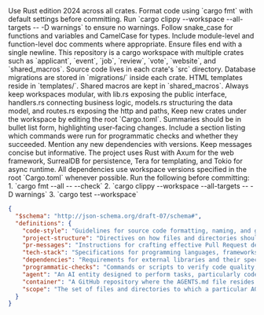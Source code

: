 <agent-spec>
  <code-style>
    Use Rust edition 2024 across all crates. Format code using `cargo fmt` with default settings before committing. Run `cargo clippy --workspace --all-targets -- -D warnings` to ensure no warnings. Follow snake_case for functions and variables and CamelCase for types. Include module-level and function-level doc comments where appropriate. Ensure files end with a single newline.
  </code-style>
  <project-structure>
    This repository is a cargo workspace with multiple crates such as `applicant`, `event`, `job`, `review`, `vote`, `website`, and `shared_macros`. Source code lives in each crate's `src` directory. Database migrations are stored in `migrations/` inside each crate. HTML templates reside in `templates/`. Shared macros are kept in `shared_macros`. Always keep workspaces modular, with lib.rs exposing the public interface, handlers.rs connecting business logic, models.rs structuring the data model, and routes.rs exposing the http and paths, Keep new crates under the workspace by editing the root `Cargo.toml`.
  </project-structure>
  <pr-messages>
    Summaries should be in bullet list form, highlighting user-facing changes. Include a section listing which commands were run for programmatic checks and whether they succeeded. Mention any new dependencies with versions. Keep messages concise but informative.
  </pr-messages>
  <tech-stack>
    The project uses Rust with Axum for the web framework, SurrealDB for persistence, Tera for templating, and Tokio for async runtime. All dependencies use workspace versions specified in the root `Cargo.toml` whenever possible.
  </tech-stack>
  <programmatic-checks>
    Run the following before committing:
    1. `cargo fmt --all -- --check`
    2. `cargo clippy --workspace --all-targets -- -D warnings`
    3. `cargo test --workspace`
  </programmatic-checks>
</agent-spec>

```json
{
  "$schema": "http://json-schema.org/draft-07/schema#",
  "definitions": {
    "code-style": "Guidelines for source code formatting, naming, and general appearance.",
    "project-structure": "Directives on how files and directories should be organized.",
    "pr-messages": "Instructions for crafting effective Pull Request descriptions.",
    "tech-stack": "Specifications for programming languages, frameworks, and tools.",
    "dependencies": "Requirements for external libraries and their specific versions.",
    "programmatic-checks": "Commands or scripts to verify code quality, functionality, or adherence to standards.",
    "agent": "An AI entity designed to perform tasks, particularly code generation and modification.",
    "container": "A GitHub repository where the AGENTS.md file resides.",
    "scope": "The set of files and directories to which a particular AGENTS.md file's instructions apply."
  }
}
```
